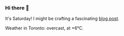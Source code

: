 ### Hi there :wave:

It's Saturday! I might be crafting a fascinating [blog post](https://benjaminwuethrich.dev).

Weather in Toronto: overcast, at +6°C.
